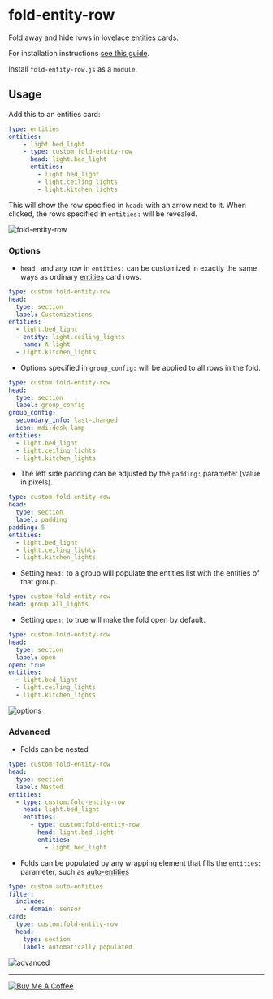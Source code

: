 fold-entity-row
===============

Fold away and hide rows in lovelace [entities](https://www.home-assistant.io/lovelace/entities/) cards.

For installation instructions [see this guide](https://github.com/thomasloven/hass-config/wiki/Lovelace-Plugins).

Install `fold-entity-row.js` as a `module`.

## Usage
Add this to an entities card:

```yaml
type: entities
entities:
    - light.bed_light
    - type: custom:fold-entity-row
      head: light.bed_light
      entities:
        - light.bed_light
        - light.ceiling_lights
        - light.kitchen_lights
```

This will show the row specified in `head:` with an arrow next to it. When clicked, the rows specified in `entities:` will be revealed.

![fold-entity-row](https://user-images.githubusercontent.com/1299821/59793417-ceb2ed00-92d6-11e9-9a7a-ad0a1a85b5e6.png)

### Options

- `head:` and any row in `entities:` can be customized in exactly the same ways as ordinary [entities](https://www.home-assistant.io/lovelace/entities/) card rows.

```yaml
type: custom:fold-entity-row
head:
  type: section
  label: Customizations
entities:
  - light.bed_light
  - entity: light.ceiling_lights
    name: A light
  - light.kitchen_lights
```

- Options specified in `group_config:` will be applied to all rows in the fold.

```yaml
type: custom:fold-entity-row
head:
  type: section
  label: group_config
group_config:
  secondary_info: last-changed
  icon: mdi:desk-lamp
entities:
  - light.bed_light
  - light.ceiling_lights
  - light.kitchen_lights
```

- The left side padding can be adjusted by the `padding:` parameter (value in pixels).

```yaml
type: custom:fold-entity-row
head:
  type: section
  label: padding
padding: 5
entities:
  - light.bed_light
  - light.ceiling_lights
  - light.kitchen_lights
```

- Setting `head:` to a group will populate the entities list with the entities of that group.

```yaml
type: custom:fold-entity-row
head: group.all_lights
```

- Setting `open:` to true will make the fold open by default.

```yaml
type: custom:fold-entity-row
head:
  type: section
  label: open
open: true
entities:
  - light.bed_light
  - light.ceiling_lights
  - light.kitchen_lights
```

![options](https://user-images.githubusercontent.com/1299821/59793730-8ba54980-92d7-11e9-894b-50d8a437638a.png)

### Advanced

- Folds can be nested

```yaml
type: custom:fold-entity-row
head:
  type: section
  label: Nested
entities:
  - type: custom:fold-entity-row
    head: light.bed_light
    entities:
      - type: custom:fold-entity-row
        head: light.bed_light
        entities:
          - light.bed_light
```

- Folds can be populated by any wrapping element that fills the `entities:` parameter, such as [auto-entities](https://github.com/thomasloven/lovelace-auto-entities)

```yaml
type: custom:auto-entities
filter:
  include:
    - domain: sensor
card:
  type: custom:fold-entity-row
  head:
    type: section
    label: Automatically populated
```

![advanced](https://user-images.githubusercontent.com/1299821/59793890-ed65b380-92d7-11e9-9ed6-8dc1c15d749b.png)

---
<a href="https://www.buymeacoffee.com/uqD6KHCdJ" target="_blank"><img src="https://www.buymeacoffee.com/assets/img/custom_images/white_img.png" alt="Buy Me A Coffee" style="height: auto !important;width: auto !important;" ></a>
